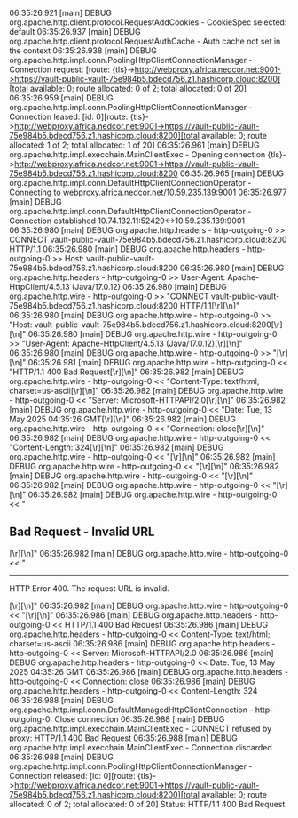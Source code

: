 06:35:26.921 [main] DEBUG org.apache.http.client.protocol.RequestAddCookies - CookieSpec selected: default
06:35:26.937 [main] DEBUG org.apache.http.client.protocol.RequestAuthCache - Auth cache not set in the context
06:35:26.938 [main] DEBUG org.apache.http.impl.conn.PoolingHttpClientConnectionManager - Connection request: [route: {tls}->http://webproxy.africa.nedcor.net:9001->https://vault-public-vault-75e984b5.bdecd756.z1.hashicorp.cloud:8200][total available: 0; route allocated: 0 of 2; total allocated: 0 of 20]
06:35:26.959 [main] DEBUG org.apache.http.impl.conn.PoolingHttpClientConnectionManager - Connection leased: [id: 0][route: {tls}->http://webproxy.africa.nedcor.net:9001->https://vault-public-vault-75e984b5.bdecd756.z1.hashicorp.cloud:8200][total available: 0; route allocated: 1 of 2; total allocated: 1 of 20]
06:35:26.961 [main] DEBUG org.apache.http.impl.execchain.MainClientExec - Opening connection {tls}->http://webproxy.africa.nedcor.net:9001->https://vault-public-vault-75e984b5.bdecd756.z1.hashicorp.cloud:8200
06:35:26.965 [main] DEBUG org.apache.http.impl.conn.DefaultHttpClientConnectionOperator - Connecting to webproxy.africa.nedcor.net/10.59.235.139:9001
06:35:26.977 [main] DEBUG org.apache.http.impl.conn.DefaultHttpClientConnectionOperator - Connection established 10.74.132.11:52429<->10.59.235.139:9001
06:35:26.980 [main] DEBUG org.apache.http.headers - http-outgoing-0 >> CONNECT vault-public-vault-75e984b5.bdecd756.z1.hashicorp.cloud:8200 HTTP/1.1
06:35:26.980 [main] DEBUG org.apache.http.headers - http-outgoing-0 >> Host: vault-public-vault-75e984b5.bdecd756.z1.hashicorp.cloud:8200
06:35:26.980 [main] DEBUG org.apache.http.headers - http-outgoing-0 >> User-Agent: Apache-HttpClient/4.5.13 (Java/17.0.12)
06:35:26.980 [main] DEBUG org.apache.http.wire - http-outgoing-0 >> "CONNECT vault-public-vault-75e984b5.bdecd756.z1.hashicorp.cloud:8200 HTTP/1.1[\r][\n]"
06:35:26.980 [main] DEBUG org.apache.http.wire - http-outgoing-0 >> "Host: vault-public-vault-75e984b5.bdecd756.z1.hashicorp.cloud:8200[\r][\n]"
06:35:26.980 [main] DEBUG org.apache.http.wire - http-outgoing-0 >> "User-Agent: Apache-HttpClient/4.5.13 (Java/17.0.12)[\r][\n]"
06:35:26.980 [main] DEBUG org.apache.http.wire - http-outgoing-0 >> "[\r][\n]"
06:35:26.981 [main] DEBUG org.apache.http.wire - http-outgoing-0 << "HTTP/1.1 400 Bad Request[\r][\n]"
06:35:26.982 [main] DEBUG org.apache.http.wire - http-outgoing-0 << "Content-Type: text/html; charset=us-ascii[\r][\n]"
06:35:26.982 [main] DEBUG org.apache.http.wire - http-outgoing-0 << "Server: Microsoft-HTTPAPI/2.0[\r][\n]"
06:35:26.982 [main] DEBUG org.apache.http.wire - http-outgoing-0 << "Date: Tue, 13 May 2025 04:35:26 GMT[\r][\n]"
06:35:26.982 [main] DEBUG org.apache.http.wire - http-outgoing-0 << "Connection: close[\r][\n]"
06:35:26.982 [main] DEBUG org.apache.http.wire - http-outgoing-0 << "Content-Length: 324[\r][\n]"
06:35:26.982 [main] DEBUG org.apache.http.wire - http-outgoing-0 << "[\r][\n]"
06:35:26.982 [main] DEBUG org.apache.http.wire - http-outgoing-0 << "<!DOCTYPE HTML PUBLIC "-//W3C//DTD HTML 4.01//EN""http://www.w3.org/TR/html4/strict.dtd">[\r][\n]"
06:35:26.982 [main] DEBUG org.apache.http.wire - http-outgoing-0 << "<HTML><HEAD><TITLE>Bad Request</TITLE>[\r][\n]"
06:35:26.982 [main] DEBUG org.apache.http.wire - http-outgoing-0 << "<META HTTP-EQUIV="Content-Type" Content="text/html; charset=us-ascii"></HEAD>[\r][\n]"
06:35:26.982 [main] DEBUG org.apache.http.wire - http-outgoing-0 << "<BODY><h2>Bad Request - Invalid URL</h2>[\r][\n]"
06:35:26.982 [main] DEBUG org.apache.http.wire - http-outgoing-0 << "<hr><p>HTTP Error 400. The request URL is invalid.</p>[\r][\n]"
06:35:26.982 [main] DEBUG org.apache.http.wire - http-outgoing-0 << "</BODY></HTML>[\r][\n]"
06:35:26.986 [main] DEBUG org.apache.http.headers - http-outgoing-0 << HTTP/1.1 400 Bad Request
06:35:26.986 [main] DEBUG org.apache.http.headers - http-outgoing-0 << Content-Type: text/html; charset=us-ascii
06:35:26.986 [main] DEBUG org.apache.http.headers - http-outgoing-0 << Server: Microsoft-HTTPAPI/2.0
06:35:26.986 [main] DEBUG org.apache.http.headers - http-outgoing-0 << Date: Tue, 13 May 2025 04:35:26 GMT
06:35:26.986 [main] DEBUG org.apache.http.headers - http-outgoing-0 << Connection: close
06:35:26.986 [main] DEBUG org.apache.http.headers - http-outgoing-0 << Content-Length: 324
06:35:26.988 [main] DEBUG org.apache.http.impl.conn.DefaultManagedHttpClientConnection - http-outgoing-0: Close connection
06:35:26.988 [main] DEBUG org.apache.http.impl.execchain.MainClientExec - CONNECT refused by proxy: HTTP/1.1 400 Bad Request
06:35:26.988 [main] DEBUG org.apache.http.impl.execchain.MainClientExec - Connection discarded
06:35:26.988 [main] DEBUG org.apache.http.impl.conn.PoolingHttpClientConnectionManager - Connection released: [id: 0][route: {tls}->http://webproxy.africa.nedcor.net:9001->https://vault-public-vault-75e984b5.bdecd756.z1.hashicorp.cloud:8200][total available: 0; route allocated: 0 of 2; total allocated: 0 of 20]
Status: HTTP/1.1 400 Bad Request
